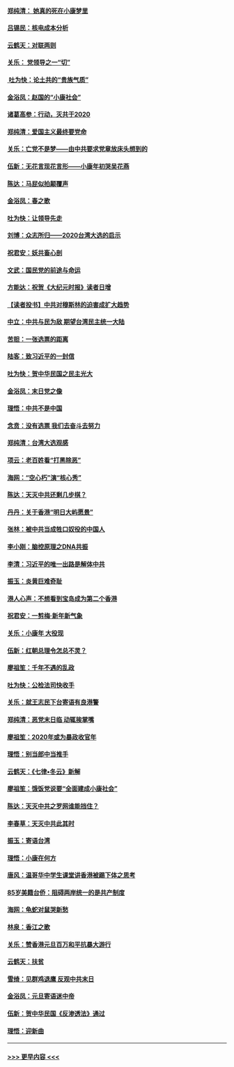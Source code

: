 #### [郑纯清： 她真的死在小康梦里](../pages/nsc993/n11806623.md?t=01201955) 
#### [吕锡民：核电成本分析](../pages/nsc993/n11806284.md?t=01201955) 
#### [云鹤天：对联两则](../pages/nsc993/n11805957.md?t=01201955) 
#### [关乐： 党领导之一“切”](../pages/nsc993/n11804505.md?t=01201955) 
#### [ 吐为快：论土共的“贵族气质”](../pages/nsc993/n11804490.md?t=01201955) 
#### [金浴凤：赵国的“小康社会”](../pages/nsc993/n11804452.md?t=01201955) 
#### [诸葛高参：行动，灭共于2020](../pages/nsc993/n11804120.md?t=01201955) 
#### [郑纯清：爱国主义最终要党命](../pages/nsc993/n11802197.md?t=01201955) 
#### [关乐：亡党不是梦——由中共要求党章放床头想到的](../pages/nsc993/n11802156.md?t=01201955) 
#### [伍新：无花言现花言形——小康年初哭吴花燕](../pages/nsc993/n11800044.md?t=01201955) 
#### [陈达：马屁似拍颠覆声](../pages/nsc993/n11800010.md?t=01201955) 
#### [金浴凤：春之歌](../pages/nsc993/n11797687.md?t=01201955) 
#### [吐为快：让领导先走](../pages/nsc993/n11797512.md?t=01201955) 
#### [刘博：众志所归——2020台湾大选的启示](../pages/nsc993/n11796878.md?t=01201955) 
#### [祝君安：妖共畜心剖](../pages/nsc993/n11794273.md?t=01201955) 
#### [文武：国民党的前途与命运](../pages/nsc993/n11794198.md?t=01201955) 
#### [方能达：祝贺《大纪元时报》读者日增](../pages/nsc993/n11793807.md?t=01201955) 
#### [【读者投书】中共对穆斯林的迫害成扩大趋势](../pages/nsc993/n11791371.md?t=01201955) 
#### [中立：中共与民为敌 期望台湾民主统一大陆](../pages/nsc993/n11790392.md?t=01201955) 
#### [苦胆：一张选票的距离](../pages/nsc993/n11788914.md?t=01201955) 
#### [陆客：致习近平的一封信](../pages/nsc993/n11788867.md?t=01201955) 
#### [吐为快：贺中华民国之民主光大](../pages/nsc993/n11788618.md?t=01201955) 
#### [金浴凤：末日党之像](../pages/nsc993/n11787475.md?t=01201955) 
#### [理悟：中共不是中国](../pages/nsc993/n11787463.md?t=01201955) 
#### [念贲：没有选票  我们去奋斗去努力](../pages/nsc993/n11787398.md?t=01201955) 
#### [郑纯清：台湾大选观感](../pages/nsc993/n11786210.md?t=01201955) 
#### [项云：老百姓看“打黑除恶”](../pages/nsc993/n11785398.md?t=01201955) 
#### [海网：“空心朽”演“核心秀”](../pages/nsc993/n11783874.md?t=01201955) 
#### [陈达：天灭中共还剩几步棋？](../pages/nsc993/n11783719.md?t=01201955) 
#### [丹丹：关于香港“明日大屿愿景”](../pages/nsc993/n11783273.md?t=01201955) 
#### [张林：被中共当成牲口奴役的中国人](../pages/nsc993/n11782397.md?t=01201955) 
#### [李小刚：脑控原理之DNA共振](../pages/nsc993/n11780962.md?t=01201955) 
#### [李清：习近平的唯一出路是解体中共](../pages/nsc993/n11780866.md?t=01201955) 
#### [振玉：炎黄巨难奇耻](../pages/nsc993/n11779632.md?t=01201955) 
#### [港人心声：不想看到宝岛成为第二个香港](../pages/nsc993/n11778817.md?t=01201955) 
#### [祝君安：一剪梅‧新年新气象](../pages/nsc993/n11776340.md?t=01201955) 
#### [关乐：小康年 大役现](../pages/nsc993/n11774213.md?t=01201955) 
#### [伍新：红朝总理令怎总不灵？](../pages/nsc993/n11770813.md?t=01201955) 
#### [廖祖笙：千年不遇的乱政](../pages/nsc993/n11770373.md?t=01201955) 
#### [吐为快：公检法司快收手](../pages/nsc993/n11770359.md?t=01201955) 
#### [关乐：就王志民下台寄语有良港警](../pages/nsc993/n11769903.md?t=01201955) 
#### [郑纯清：恶党末日临 动辄挨掌嘴](../pages/nsc993/n11769356.md?t=01201955) 
#### [廖祖笙：2020年或为暴政收官年](../pages/nsc993/n11768216.md?t=01201955) 
#### [理悟：别当郎中当推手](../pages/nsc993/n11768243.md?t=01201955) 
#### [云鹤天：《七律▪冬云》新解](../pages/nsc993/n11768204.md?t=01201955) 
#### [廖祖笙：饿饭党说要“全面建成小康社会”](../pages/nsc993/n11767482.md?t=01201955) 
#### [陈达：天灭中共之罗网谁能挡住？](../pages/nsc993/n11767465.md?t=01201955) 
#### [李春草：天灭中共此其时](../pages/nsc993/n11767452.md?t=01201955) 
#### [振玉：寄语台湾](../pages/nsc993/n11767432.md?t=01201955) 
#### [理悟：小康在何方](../pages/nsc993/n11767394.md?t=01201955) 
#### [唐风：温哥华中学生课堂讲香港被踢下体之思考](../pages/nsc993/n11766848.md?t=01201955) 
#### [85岁美籍台侨：阻碍两岸统一的是共产制度](../pages/nsc993/n11765043.md?t=01201955) 
#### [海网：龟蛇对鼠哭新愁](../pages/nsc993/n11764895.md?t=01201955) 
#### [林泉：香江之歌](../pages/nsc993/n11764415.md?t=01201955) 
#### [关乐：赞香港元旦百万和平抗暴大游行](../pages/nsc993/n11764382.md?t=01201955) 
#### [云鹤天：扶贫](../pages/nsc993/n11764245.md?t=01201955) 
#### [雪绮：见群鸡退鹰  反观中共末日](../pages/nsc993/n11762112.md?t=01201955) 
#### [金浴凤：元旦寄语迷中帝](../pages/nsc993/n11761788.md?t=01201955) 
#### [伍新：贺中华民国《反渗透法》通过](../pages/nsc993/n11761994.md?t=01201955) 
#### [理悟：迎新曲](../pages/nsc993/n11761152.md?t=01201955) 

----
#### [ >>> 更早内容 <<< ](../indexes/nsc993-earlier.md)
